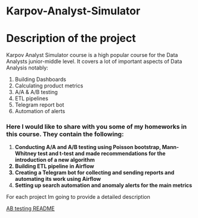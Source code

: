 # Karpov-Analyst-Simulator

<h1> Description of the project </h1>

Karpov Analyst Simulator course is a high popular course for the Data Analysts junior-middle level. It covers a lot of important aspects of Data Analysis notably: 

1. Building Dashboards
2. Calculating product metrics
3. A/A & A/B testing
4. ETL pipelines
5. Telegram report bot
6. Automation of alerts

<h3> Here I would like to share with you some of my homeworks in this course. They contain the following: </h3>


1. <b>Conducting A/A and A/B testing using Poisson bootstrap, Mann-Whitney test and t-test and made recommendations for the introduction of a new algorithm
2. Building ETL pipeline in Airflow
3. Creating a Telegram bot for collecting and sending reports and automating its work using Airflow
4. Setting up search automation and anomaly alerts for the main metrics</b>

For each project Im going to provide a detailed description

<a href="https://github.com/egorkapot/Karpov-Analyst-Simulator/blob/main/AB_testing_Readme.md"> AB testing README </a>



